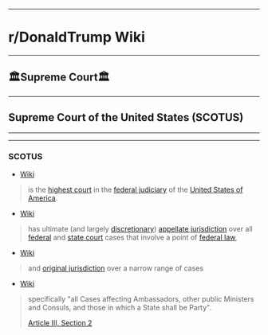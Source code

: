 -----

# **r/DonaldTrump Wiki**

-----

## 🏛️Supreme Court🏛️

-----


## Supreme Court of the United States (SCOTUS)


-----

[//]:# 'Dev'

[//]:# 'TO USE for Official Sourcing'
[//]:# 'Assume Post-2020-09-18_1939'
[//]:# 'ODNI'
[//]:# 'NCSC-CI // NCSC-NI'
[//]:# 'Disinfo Policy'
[//]:# 'In Effect'
[//]:# 'https://www.dni.gov/index.php/ncsc-home'

[//]:# '2020-09-18_2045'
[//]:# 'Wikipedia'
[//]:# 'SCOTUS'
[//]:# 'Archive: https://archive.is/sDYgy'

[//]:# '2020-09-18_2051'
[//]:# 'Wikipedia'
[//]:# 'Supreme Court'
[//]:# 'Archive: https://archive.is/NoMXP'

[//]:# '2020-09-18_2053'
[//]:# 'Wikipedia'
[//]:# 'Federal judiciary of the United States'
[//]:# 'Archive: https://archive.is/CiSX3'

[//]:# '2020-09-18_2056'
[//]:# 'Wikipedia'
[//]:# 'United States of America'
[//]:# 'Archive: https://archive.is/h1lpN'


[//]:# '2020-09-18_2109'
[//]:# 'Wikipedia'
[//]:# 'Procedures of the Supreme Court of the United States'
[//]:# 'Archive: https://archive.is/A4ddx'
[//]:# 'Archive: https://archive.is/wip/A4ddx'

[//]:# '2020-09-18_2110'
[//]:# 'Wikipedia'
[//]:# 'Appellate jurisdiction'
[//]:# 'Archive: https://archive.is/A4ddx'
[//]:# 'Archive: https://archive.is/wip/3wNAC'

[//]:# '2020-09-18_2115'
[//]:# 'Wikipedia'
[//]:# 'Federal tribunals in the United States'
[//]:# 'Archive: https://archive.is/IN3an'
[//]:# 'Archive: https://archive.is/wip/IN3an'

[//]:# '2020-09-18_2118'
[//]:# 'Wikipedia'
[//]:# 'State court (United States)'
[//]:# 'Archive: https://archive.is/Osy5P'
[//]:# 'Archive: https://archive.is/wip/Osy5P'

[//]:# '2020-09-18_2122'
[//]:# 'Wikipedia'
[//]:# 'Law of the United States'
[//]:# 'Archive: https://archive.is/ePPrw'
[//]:# 'Archive: https://archive.is/wip/ePPrw'

[//]:# '2020-09-18_2124'
[//]:# 'Wikipedia'
[//]:# 'Original jurisdiction'
[//]:# 'Archive: https://archive.is/1Irau'
[//]:# 'Archive: https://archive.is/wip/1Irau'



[//]:# '2020-09-18_2100'
[//]:# 'Wikipedia'
[//]:# 'Article Three of the United States Constitution'
[//]:# 'Archive: https://archive.is/6Gx5N'


[//]:# 'Sourcing Standards for Wiki Page'
[//]:# '0000-00-00_0000'
[//]:# 'Top Lvl Domain of Site Archived'
[//]:# 'Title of Page'
[//]:# 'Archive Finished'
[//]:# 'Archive In Progress (If Applicable)'

[//]:# '2020-09-18_1939'
[//]:# 'Yale Journal on Regulation'
[//]:# 'Judge Amy Coney Barrett on Statutory Interpretation: Textualism, Precedent, Judicial Restraint, and the Future of Chevron, by Evan Bernick'
[//]:# 'Archive: https://archive.is/KigAU'
[//]:# '2020-09-18_1939'
[//]:# 'Wikipedia'
[//]:# 'Archive: https://archive.is/Yo8ui'
[//]:# '2020-09-18_1939'
[//]:# 'C-Span 2017-09-06 Hearing // Pending Judicial/Justice Dept Nomination Hearing'
[//]:# 'Live: https://www.c-span.org/video/?433501-1/amy-coney-barrett-testifies-seventh-circuit-confirmation-hearing-2017'
[//]:# '2020-09-18_1939'
[//]:# 'C-Span 2017-09-06 Hearing // Pending Judicial/Justice Dept Nomination Hearing'
[//]:# 'Archive: https://archive.is/Isufx'
[//]:# '2020-09-18_1939'
[//]:# 'ACB Clears Path for 1st Federal Execution in 17 yrs'
[//]:# 'Archive: https://archive.is/AQ76k'

[//]:# 'Dev'

-----


### SCOTUS

  - [Wiki](https://archive.is/sDYgy#selection-1253.2-1265.2)
    
  >is the [highest court](https://archive.is/NoMXP) in the [federal judiciary](https://archive.is/CiSX3) of the [United States of America](https://archive.is/h1lpN).

  - [Wiki](https://archive.is/sDYgy#selection-1265.5-1285.2)
    
  >has ultimate (and largely [discretionary](https://archive.is/A4ddx)) [appellate jurisdiction](https://archive.is/3wNAC) over all [federal](https://archive.is/IN3an) and [state court](https://archive.is/wip/Osy5P) cases that involve a point of [federal law](https://archive.is/wip/ePPrw),

  - [Wiki](https://archive.is/sDYgy#selection-1285.1-1289.29)
    
  >and [original jurisdiction](https://archive.is/wip/1Irau) over a narrow range of cases

  - [Wiki](https://archive.is/sDYgy#selection-1289.31-1293.3)
    
  >specifically "all Cases affecting Ambassadors, other public Ministers and Consuls, and those in which a State shall be Party". 
  >
  >[Article III, Section 2](https://archive.is/6Gx5N)